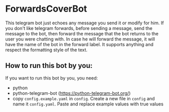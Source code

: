 # ForwardsCoverBot

This telegram bot just echoes any message you send it or modify for him. If you don't like telegram forwards, before sending a message, send the message to the bot, then forward the message that the bot returns to the user you were chatting with. In case he will forward the message, it will have the name of the bot in the forward label. It supports anything and respect the formatting style of the text.

## How to run this bot by you:
If you want to run this bot by you, you need:
- python
- python-telegram-bot (https://python-telegram-bot.org/)
- copy `config.example.yaml` in `config`. Create a new file in `config` and name it `config.yaml`. Paste and replace example values with true values 
